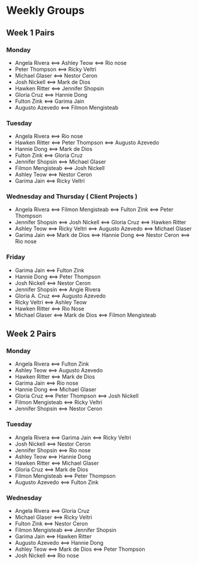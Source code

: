 # Weekly Groups

 ## Week 1 Pairs

 ### Monday

 - Angela Rivera <==> Ashley Teow <==> Rio nose
 - Peter Thompson <==> Ricky Veltri
 - Michael Glaser <==> Nestor Ceron
 - Josh Nickell <==> Mark de Dios
 - Hawken Ritter <==> Jennifer Shopsin
 - Gloria Cruz <==> Hannie Dong
 - Fulton Zink <==> Garima Jain
 - Augusto Azevedo <==> Filmon Mengisteab


 ### Tuesday

 - Angela Rivera <==> Rio nose
 - Hawken Ritter <==> Peter Thompson <==> Augusto Azevedo
 - Hannie Dong <==> Mark de Dios
 - Fulton Zink <==> Gloria Cruz
 - Jennifer Shopsin <==> Michael Glaser
 - Filmon Mengisteab <==> Josh Nickell
 - Ashley Teow <==> Nestor Ceron
 - Garima Jain <==> Ricky Veltri

 ### Wednesday and Thursday ( Client Projects )

 - Angela Rivera <==> Filmon Mengisteab <==> Fulton Zink <==> Peter Thompson
 - Jennifer Shopsin <==> Josh Nickell <==> Gloria Cruz <==> Hawken Ritter
 - Ashley Teow <==> Ricky Veltri <==> Augusto Azevedo <==> Michael Glaser
 - Garima Jain <==> Mark de Dios <==> Hannie Dong <==> Nestor Ceron <==> Rio nose

 ### Friday

 - Garima Jain <==> Fulton Zink
 - Hannie Dong <==> Peter Thompson
 - Josh Nickell <==> Nestor Ceron
 - Jennifer Shopsin <==> Angie Rivera
 - Gloria A. Cruz <==> Augusto Azevedo
 - Ricky Veltri <==> Ashley Teow
 - Hawken Ritter <==> Rio Nose
 - Michael Glaser <==> Mark de Dios <==> Filmon Mengisteab



 ## Week 2 Pairs

 ### Monday
 - Angela Rivera <==> Fulton Zink
 - Ashley Teow <==> Augusto Azevedo
 - Hawken Ritter <==> Mark de Dios
 - Garima Jain <==> Rio nose
 - Hannie Dong <==> Michael Glaser
 - Gloria Cruz <==> Peter Thompson <==> Josh Nickell
 - Filmon Mengisteab <==> Ricky Veltri
 - Jennifer Shopsin <==> Nestor Ceron

 ### Tuesday
 - Angela Rivera <==> Garima Jain <==> Ricky Veltri
 - Josh Nickell <==> Nestor Ceron
 - Jennifer Shopsin <==>  Rio nose
 - Ashley Teow <==> Hannie Dong
 - Hawken Ritter <==> Michael Glaser
 - Gloria Cruz <==> Mark de Dios
 - Filmon Mengisteab <==> Peter Thompson
 - Augusto Azevedo <==> Fulton Zink

 ### Wednesday
 - Angela Rivera <==> Gloria Cruz
 - Michael Glaser <==> Ricky Veltri
 - Fulton Zink <==> Nestor Ceron
 - Filmon Mengisteab <==> Jennifer Shopsin
 - Garima Jain <==> Hawken Ritter
 - Augusto Azevedo <==> Hannie Dong
 - Ashley Teow <==> Mark de Dios <==> Peter Thompson
 - Josh Nickell <==> Rio nose


